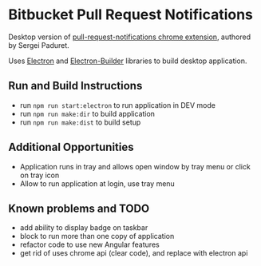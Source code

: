 # Bitbucket Pull Request Notifications

Desktop version of [pull-request-notifications chrome extension](https://github.com/spaduret/pull-request-notifications), authored by Sergei Paduret. 

Uses [Electron](https://www.electronjs.org/) and [Electron-Builder](https://www.electron.build/) libraries to build desktop application. 

## Run and Build Instructions

- run `npm run start:electron` to run application in DEV mode
- run `npm run make:dir` to build application 
- run `npm run make:dist` to build setup 

## Additional Opportunities
- Application runs in tray and allows open window by tray menu or click on tray icon
- Allow to run application at login, use tray menu

## Known problems and TODO
- add ability to display badge on taskbar
- block to run more than one copy of application
- refactor code to use new Angular features
- get rid of uses chrome api (clear code), and replace with electron api

